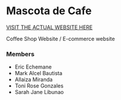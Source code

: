 # Mascota de Cafe

[VISIT THE ACTUAL WEBSITE HERE](https://ericechemane.github.io/Mascota-de-Cafe/)

Coffee Shop Website / E-commerce website

### Members

- Eric Echemane
- Mark Alcel Bautista
- Allaiza Miranda
- Toni Rose Gonzales
- Sarah Jane Libunao
